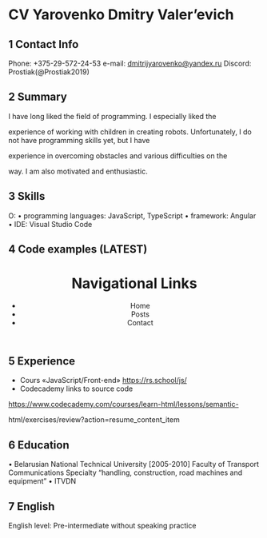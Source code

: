  
# CV Yarovenko Dmitry Valer’evich #
## 1 Contact Info ##

Phone: +375-29-572-24-53
e-mail: dmitrijyarovenko@yandex.ru 
Discord: Prostiak(@Prostiak2019)
## 2 Summary ##
I have long liked the field of programming. I especially liked the 

experience of working with children in creating robots.
Unfortunately, I do not have programming skills yet, but I have 

experience in overcoming obstacles and various difficulties on the 

way. I am also motivated and enthusiastic.

## 3 Skills ##
О:
•	programming languages: JavaScript, TypeScript
•	framework: Angular
•	IDE: Visual Studio Code

## 4 Code examples (LATEST) ##

<header>
      <h1>Navigational Links</h1>
      <nav>
        <ul>
          <li><a >Home</a></li>
          <li><a>Posts</a></li>
          <li><a >Contact</a></li>
        </ul>
      </nav>
    </header>


## 5 Experience ##
-	Cours «JavaScript/Front-end» https://rs.school/js/
-	Codecademy links to source code 

https://www.codecademy.com/courses/learn-html/lessons/semantic-

html/exercises/review?action=resume_content_item



## 6 Education ##

•	Belarusian National Technical University [2005-2010]
Faculty of Transport Communications
Specialty “handling, construction, road machines and equipment”
•	ITVDN

## 7 English ##

English level: Pre-intermediate without speaking practice